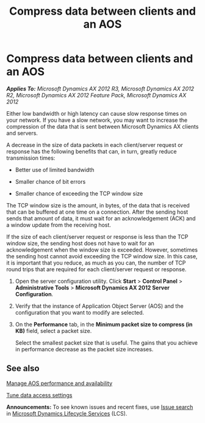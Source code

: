 ﻿---
title: Compress data between clients and an AOS
TOCTitle: Compress data between clients and an AOS
ms:assetid: 79e79814-4964-4d14-b944-f3310bc81dbc
ms:mtpsurl: https://technet.microsoft.com/en-us/library/Aa569624(v=AX.60)
ms:contentKeyID: 35949319
ms.date: 04/18/2014
mtps_version: v=AX.60
---

# Compress data between clients and an AOS 


_**Applies To:** Microsoft Dynamics AX 2012 R3, Microsoft Dynamics AX 2012 R2, Microsoft Dynamics AX 2012 Feature Pack, Microsoft Dynamics AX 2012_

Either low bandwidth or high latency can cause slow response times on your network. If you have a slow network, you may want to increase the compression of the data that is sent between Microsoft Dynamics AX clients and servers.

A decrease in the size of data packets in each client/server request or response has the following benefits that can, in turn, greatly reduce transmission times:

  - Better use of limited bandwidth

  - Smaller chance of bit errors

  - Smaller chance of exceeding the TCP window size

The TCP window size is the amount, in bytes, of the data that is received that can be buffered at one time on a connection. After the sending host sends that amount of data, it must wait for an acknowledgement (ACK) and a window update from the receiving host.

If the size of each client/server request or response is less than the TCP window size, the sending host does not have to wait for an acknowledgement when the window size is exceeded. However, sometimes the sending host cannot avoid exceeding the TCP window size. In this case, it is important that you reduce, as much as you can, the number of TCP round trips that are required for each client/server request or response.

1.  Open the server configuration utility. Click **Start** \> **Control Panel** \> **Administrative Tools** \> **Microsoft Dynamics AX 2012 Server Configuration**.

2.  Verify that the instance of Application Object Server (AOS) and the configuration that you want to modify are selected.

3.  On the **Performance** tab, in the **Minimum packet size to compress (in KB)** field, select a packet size.
    
    Select the smallest packet size that is useful. The gains that you achieve in performance decrease as the packet size increases.

## See also

[Manage AOS performance and availability](manage-aos-performance-and-availability.md)

[Tune data access settings](tune-data-access-settings.md)

  
**Announcements:** To see known issues and recent fixes, use [Issue search](http://go.microsoft.com/fwlink/?linkid=389258) in [Microsoft Dynamics Lifecycle Services](http://go.microsoft.com/fwlink/?linkid=306505) (LCS).

